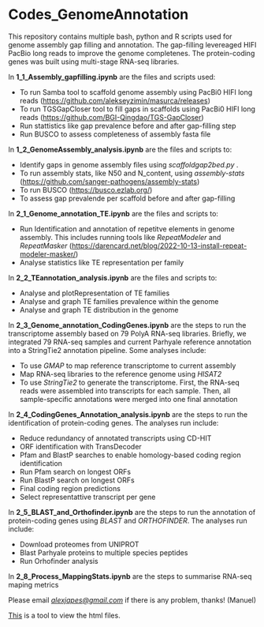# Codes_GenomeAnnotation
This repository contains multiple bash, python and R scripts used for genome assembly gap filling and annotation. The gap-filling levereaged HIFI PacBio long reads to improve the genome completenes. The protein-coding genes was built using multi-stage RNA-seq libraries.

In **1_1_Assembly_gapfilling.ipynb** are the files and scripts used:

- To run Samba tool to scaffold genome assembly using PacBi0 HIFI long reads (https://github.com/alekseyzimin/masurca/releases)
- To run TGSGapCloser tool to fill gaps in scaffolds using PacBi0 HIFI long reads (https://github.com/BGI-Qingdao/TGS-GapCloser)
- Run stattistics like gap prevalence before and after gap-filling  step
- Run BUSCO to assess completeness of assembly fasta file

In **1_2_GenomeAssembly_analysis.ipynb** are the files and scripts to:
- Identify gaps in genome assembly files using *scaffoldgap2bed.py* .
- To run assembly stats, like N50 and N_content, using *assembly-stats* (https://github.com/sanger-pathogens/assembly-stats)
- To run BUSCO (https://busco.ezlab.org/)
- To assess gap prevalende per scaffold  before and after gap-filling

In **2_1_Genome_annotation_TE.ipynb** are the files and scripts to:
- Run Identification and annotation of repetitve elements in genome assembly. This includes running tools like *RepeatModeler* and *RepeatMasker* (https://darencard.net/blog/2022-10-13-install-repeat-modeler-masker/)
- Analyse statistics like TE representation per family

In **2_2_TEannotation_analysis.ipynb** are the files and scripts to:
- Analyse and plotRepresentation of TE families
- Analyse and graph TE families prevalence within the genome
- Analyse and graph TE distribution in the genome

In **2_3_Genome_annotation_CodingGenes.ipynb** are the steps to run the transcriptome assembly based on 79 PolyA RNA-seq libraries. Briefly, we integrated 79 RNA-seq samples and current Parhyale reference annotation into a StringTie2 annotation pipeline. Some analyses include:
- To use *GMAP* to map reference transcriptome to current assembly
- Map RNA-seq libraries to the reference genome using *HISAT2*
- To use *StringTie2* to generate the transcriptome. First, the RNA-seq reads were assembled into transcripts for each sample. Then, all sample-specific annotations were merged into one final annotation

In **2_4_CodingGenes_Annotation_analysis.ipynb** are the steps to run the identification of protein-coding genes. The analyses run include:
- Reduce redundancy of annotated transcripts using CD-HIT
- ORF identification with TransDecoder
- Pfam and BlastP searches to enable homology-based coding region identification
-   Run Pfam search on longest ORFs
-   Run BlastP search on longest ORFs
- Final coding region predictions
- Select representattive transcript per gene

In **2_5_BLAST_and_Orthofinder.ipynb** are the steps to run the annotation of protein-coding genes using *BLAST* and *ORTHOFINDER*. The analyses run include:
- Download proteomes from UNIPROT
- Blast Parhyale proteins to multiple species peptides
- Run Orhofinder analysis

In **2_8_Process_MappingStats.ipynb** are the steps to summarise RNA-seq maping metrics
  
Please email *alexjapes@gmail.com* if there is any problem, thanks! (Manuel)

[This](https://htmlpreview.github.io/) is a tool to view the html files. 
